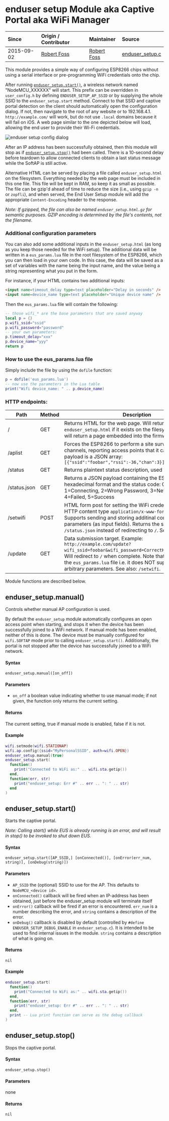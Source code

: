 # enduser setup Module aka Captive Portal aka WiFi Manager
| Since  | Origin / Contributor  | Maintainer  | Source  |
| :----- | :-------------------- | :---------- | :------ |
| 2015-09-02 | [Robert Foss](https://github.com/robertfoss) | [Robert Foss](https://github.com/robertfoss) | [enduser_setup.c](../../app/modules/enduser_setup.c)|

This module provides a simple way of configuring ESP8266 chips without using a
serial interface or pre-programming WiFi credentials onto the chip.

After running [`enduser_setup.start()`](#enduser_setupstart), a wireless 
network named "NodeMCU_XXXXXX" will start. This prefix can be overridden
in `user_config.h` by defining `ENDUSER_SETUP_AP_SSID` or by supplying the whole SSID to the
`enduser_setup.start` method. Connect to that SSID and captive portal detection on the client
should automatically open the configuration dialog. If not, then
navigate to the root of any website or to 192.168.4.1. 
`http://example.com/` will work, but do not use `.local` domains because it 
will fail on iOS. A web page similar to the one depicted below will load, 
allowing the end user to provide their Wi-Fi credentials.

![enduser setup config dialog](../img/enduser-setup-captive-portal.png "enduser setup config dialog")

After an IP address has been successfully obtained, then this module will stop
as if [`enduser_setup.stop()`](#enduser_setupstop) had been called. There is a
10-second delay before teardown to allow connected clients to obtain a last 
status message while the SoftAP is still active.

Alternative HTML can be served by placing a file called `enduser_setup.html` on
the filesystem. Everything needed by the web page must be included in this one
file. This file will be kept in RAM, so keep it as small as possible. The file
can be gzip'd ahead of time to reduce the size (i.e., using `gzip -n` or
`zopfli`), and when served, the End User Setup module will add the appropriate
`Content-Encoding` header to the response.

*Note: If gzipped, the file can also be named `enduser_setup.html.gz` for 
semantic purposes. GZIP encoding is determined by the file's contents, not the
filename.*

### Additional configuration parameters

You can also add some additional inputs in the `enduser_setup.html` (as long as
you keep those needed for the WiFi setup). The additional data will be written
in a `eus_params.lua` file in the root filesystem of the ESP8266, which you can
then load in your own code. In this case, the data will be saved as a set of
variables with the name being the input name, and the value being a string
representing what you put in the form.

For instance, if your HTML contains two additional inputs:

```html
<input name=timeout_delay type=text placeholder="Delay in seconds" />
<input name=device_name type=text placeholder="Unique device name" />
```

Then the `eus_params.lua` file will contain the following:

```lua
-- those wifi_* are the base parameters that are saved anyway
local p = {}
p.wifi_ssid="ssid"
p.wifi_password="password"
-- your own parameters:
p.timeout_delay="xxx"
p.device_name="yyy"
return p
```

### How to use the eus_params.lua file

Simply include the file by using the `dofile` function:
```lua
p = dofile('eus_params.lua')
-- now use the parameters in the Lua table
print("Wifi device_name: " .. p.device_name)
```

### HTTP endpoints:

|Path|Method|Description|
|----|------|-----------|
|/|GET|Returns HTML for the web page. Will return the contents of `enduser_setup.html` if it exists on the filesystem, otherwise will return a page embedded into the firmware image.|
|/aplist|GET|Forces the ESP8266 to perform a site survey across all channels, reporting access points that it can find. Return payload is a JSON array: `[{"ssid":"foobar","rssi":-36,"chan":3}]`|
|/status|GET|Returns plaintext status description, used by the web page|
|/status.json|GET|Returns a JSON payload containing the ESP8266's chip id in hexadecimal format and the status code: 0=Idle, 1=Connecting, 2=Wrong Password, 3=Network not Found, 4=Failed, 5=Success|
|/setwifi|POST|HTML form post for setting the WiFi credentials. Expects HTTP content type `application/x-www-form-urlencoded`. Supports sending and storing additinal configuration parameters (as input fields). Returns the same payload as `/status.json` instead of redirecting to `/`. See also: `/update`.|
|/update|GET|Data submission target. Example: `http://example.com/update?wifi_ssid=foobar&wifi_password=CorrectHorseBatteryStaple`. Will redirect to `/` when complete. Note that will NOT update the `eus_params.lua` file i.e. it does NOT support sending arbitrary parameters. See also: `/setwifi`. |

Module functions are described below.



## enduser_setup.manual()

Controls whether manual AP configuration is used.

By default the `enduser_setup` module automatically configures an open access
point when starting, and stops it when the device has been successfully joined
to a WiFi network. If manual mode has been enabled, neither of this is done.
The device must be manually configured for `wifi.SOFTAP` mode prior to calling 
`enduser_setup.start()`. Additionally, the portal is not stopped after the 
device has successfully joined to a WiFi network.


#### Syntax
`enduser_setup.manual([on_off])`

#### Parameters
  - `on_off` a boolean value indicating whether to use manual mode; if not 
  given, the function only returns the current setting.

#### Returns
The current setting, true if manual mode is enabled, false if it is not.

#### Example
```lua
wifi.setmode(wifi.STATIONAP)
wifi.ap.config({ssid="MyPersonalSSID", auth=wifi.OPEN})
enduser_setup.manual(true)
enduser_setup.start(
  function()
    print("Connected to WiFi as:" .. wifi.sta.getip())
  end,
  function(err, str)
    print("enduser_setup: Err #" .. err .. ": " .. str)
  end
)
```

## enduser_setup.start()

Starts the captive portal.

*Note: Calling start() while EUS is already running is an error, and will result in stop() to be invoked to shut down EUS.*

#### Syntax
`enduser_setup.start([AP_SSID,] [onConnected()], [onError(err_num, string)], [onDebug(string)])`

#### Parameters
 - `AP_SSID` the (optional) SSID to use for the AP. This defaults to `NodeMCU_<device id>`.
 - `onConnected()` callback will be fired when an IP-address has been obtained, just before the enduser_setup module will terminate itself
 - `onError()` callback will be fired if an error is encountered. `err_num` is a number describing the error, and `string` contains a description of the error.
 - `onDebug()` callback is disabled by default (controlled by `#define ENDUSER_SETUP_DEBUG_ENABLE` in `enduser_setup.c`). It is intended to be used to find internal issues in the module. `string` contains a description of what is going on.

#### Returns
`nil`

#### Example
```lua
enduser_setup.start(
  function()
    print("Connected to WiFi as:" .. wifi.sta.getip())
  end,
  function(err, str)
    print("enduser_setup: Err #" .. err .. ": " .. str)
  end,
  print -- Lua print function can serve as the debug callback
)
```

## enduser_setup.stop()

Stops the captive portal.

#### Syntax
`enduser_setup.stop()`

#### Parameters
none

#### Returns
`nil`
